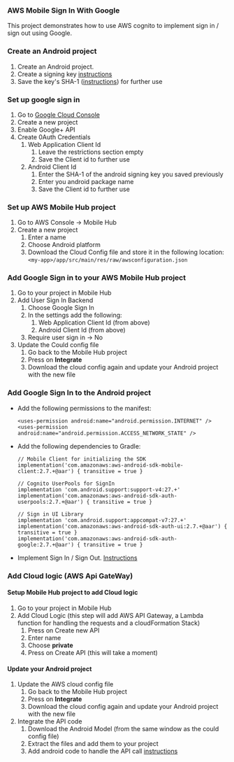 ### AWS Mobile Sign In With Google

This project demonstrates how to use AWS cognito to implement sign in / sign out using Google.

### Create an Android project
1. Create an Android project.
1. Create a signing key [instructions](https://developer.android.com/studio/publish/app-signing#generate-key)
1. Save the key's SHA-1 ([instructions](https://stackoverflow.com/a/34223470/2427907)) for further use

### Set up google sign in
1. Go to [Google Cloud Console](https://console.cloud.google.com) 
1. Create a new project
1. Enable Google+ API
1. Create 0Auth Credentials
    1. Web Application Client Id
        1. Leave the restrictions section empty
        1. Save the Client id to further use
    1. Android Client Id
        1. Enter the SHA-1 of the android signing key you saved previously
        1. Enter you android package name
        1. Save the Client id to further use
        
### Set up AWS Mobile Hub project
1. Go to AWS Console -> Mobile Hub
1. Create a new project
    1. Enter a name
    1. Choose Android platform
    1. Download the Cloud Config file and store it in the following location: `<my-app>/app/src/main/res/raw/awsconfiguration.json`
    
### Add Google Sign in to your AWS Mobile Hub project
1. Go to your project in Mobile Hub
1. Add User Sign In Backend
    1. Choose Google Sign In
    1. In the settings add the following:
        1. Web Application Client Id (from above)
        1. Android Client Id (from above)
    1. Require user sign in -> No
1. Update the Could config file
    1. Go back to the Mobile Hub project
    1. Press on **Integrate**
    1. Download the cloud config again and update your Android project with the new file
    
    
### Add Google Sign In to the Android project
* Add the following permissions to the manifest: 
    ```
    <uses-permission android:name="android.permission.INTERNET" />
    <uses-permission android:name="android.permission.ACCESS_NETWORK_STATE" />
    ```
* Add the following dependencies to Gradle:
    ```
    // Mobile Client for initializing the SDK
    implementation('com.amazonaws:aws-android-sdk-mobile-client:2.7.+@aar') { transitive = true }

    // Cognito UserPools for SignIn
    implementation 'com.android.support:support-v4:27.+'
    implementation('com.amazonaws:aws-android-sdk-auth-userpools:2.7.+@aar') { transitive = true }

    // Sign in UI Library
    implementation 'com.android.support:appcompat-v7:27.+'
    implementation('com.amazonaws:aws-android-sdk-auth-ui:2.7.+@aar') { transitive = true }
    implementation('com.amazonaws:aws-android-sdk-auth-google:2.7.+@aar') { transitive = true }
    ```
    
* Implement Sign In / Sign Out. [Instructions](https://docs.aws.amazon.com/aws-mobile/latest/developerguide/mobile-hub-add-aws-mobile-user-sign-in.html)

### Add Cloud logic (AWS Api GateWay)
#### Setup Mobile Hub project to add Cloud logic
1. Go to your project in Mobile Hub
1. Add Cloud Logic (this step will add AWS API Gateway, a Lambda function for handling the requests and a cloudFormation Stack)
    1. Press on Create new API
    1. Enter name
    1. Choose **private**
    1. Press on Create API (this will take a moment)
    
#### Update your Android project
1. Update the AWS cloud config file
    1. Go back to the Mobile Hub project
    1. Press on **Integrate**
    1. Download the cloud config again and update your Android project with the new file
1. Integrate the API code
    1. Download the Android Model (from the same window as the could config file)
    1. Extract the files and add them to your project
    1. Add android code to handle the API call [instructions](https://docs.aws.amazon.com/aws-mobile/latest/developerguide/mobile-hub-add-aws-mobile-cloud-logic.html)
    
     